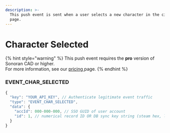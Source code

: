 ```yaml
---
description: >-
  This push event is sent when a user selects a new character in the civilian
  page.
---
```


# Character Selected

{% hint style="warning" %}
This push event requires the **pro** version of Sonoran CAD or higher.\
For more information, see our [pricing ](../../../../pricing/faq/)page.
{% endhint %}

### EVENT\_CHAR\_SELECTED

```javascript
{
  "key": "YOUR_API_KEY", // Authenticate legitimate event traffic
  "type": "EVENT_CHAR_SELECTED",
  "data": {
    "accId": 000-000-000, // SSO GUID of user account
    "id": 1, // numerical record ID OR DB sync key string (steam hex, license, etc.)
  }
}
```
